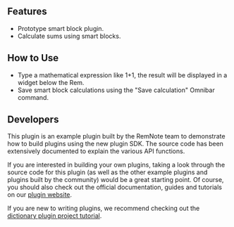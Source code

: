 ## Features

- Prototype smart block plugin.
- Calculate sums using smart blocks.

## How to Use

- Type a mathematical expression like 1+1, the result will be displayed in a widget below the Rem.
- Save smart block calculations using the "Save calculation" Omnibar command.

## Developers

This plugin is an example plugin built by the RemNote team to demonstrate how to build plugins using the new plugin SDK. The source code has been extensively documented to explain the various API functions.

If you are interested in building your own plugins, taking a look through the source code for this plugin (as well as the other example plugins and plugins built by the community) would be a great starting point. Of course, you should also check out the official documentation, guides and tutorials on our [plugin website](https://plugins.remnote.com).

If you are new to writing plugins, we recommend checking out the [dictionary plugin project tutorial](https://plugins.remnote.com/tutorials/project).
